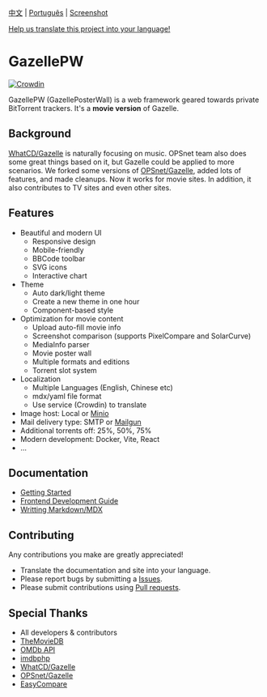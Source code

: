 [中文](./README-zh.md) | [Português](./README-pt.md) | [Screenshot](https://raw.githubusercontent.com/Mosasauroidea/GazellePW/main/public/static/stylespreview/en-github-dark.png)

[Help us translate this project into your language!](./docs/en/i18n.md)

# GazellePW

[![Crowdin](https://badges.crowdin.net/gazellepw/localized.svg)](https://crowdin.com/project/gazellepw)

GazellePW (GazellePosterWall) is a web framework geared towards private BitTorrent trackers. It's a **movie version** of Gazelle.

## Background

[WhatCD/Gazelle](https://github.com/WhatCD/Gazelle) is naturally focusing on music. OPSnet team also does some great things based on it, but Gazelle could be applied to more scenarios. We forked some versions of [OPSnet/Gazelle](https://github.com/OPSnet/Gazelle), added lots of features, and made cleanups. Now it works for movie sites. In addition, it also contributes to TV sites and even other sites.

## Features

- Beautiful and modern UI
  - Responsive design
  - Mobile-friendly
  - BBCode toolbar
  - SVG icons
  - Interactive chart
- Theme
  - Auto dark/light theme
  - Create a new theme in one hour
  - Component-based style
- Optimization for movie content
  - Upload auto-fill movie info
  - Screenshot comparison (supports PixelCompare and SolarCurve)
  - MediaInfo parser
  - Movie poster wall
  - Multiple formats and editions
  - Torrent slot system
- Localization
  - Multiple Languages (English, Chinese etc)
  - mdx/yaml file format
  - Use service (Crowdin) to translate
- Image host: Local or [Minio](https://github.com/minio/minio)
- Mail delivery type: SMTP or [Mailgun](https://www.mailgun.com/)
- Additional torrents off: 25%, 50%, 75%
- Modern development: Docker, Vite, React
- ...

## Documentation

- [Getting Started](./docs/en/Getting-Started.md)
- [Frontend Development Guide](./docs/en/Frontend-Development-Guide.md)
- [Writting Markdown/MDX](./docs/en/Writing-Markdown-Mdx.md)

## Contributing

Any contributions you make are greatly appreciated!

- Translate the documentation and site into your language.
- Please report bugs by submitting a [Issues](https://github.com/Mosasauroidea/GazellePW/issues/new/choose).
- Please submit contributions using [Pull requests](https://github.com/Mosasauroidea/GazellePW/pulls).

## Special Thanks

- All developers & contributors
- [TheMovieDB](https://www.themoviedb.org/)
- [OMDb API](https://www.omdbapi.com/)
- [imdbphp](https://github.com/tboothman/imdbphp)
- [WhatCD/Gazelle](https://github.com/WhatCD/Gazelle)
- [OPSnet/Gazelle](https://github.com/OPSnet/Gazelle)
- [EasyCompare](https://github.com/N3xusHD/EasyCompare)
